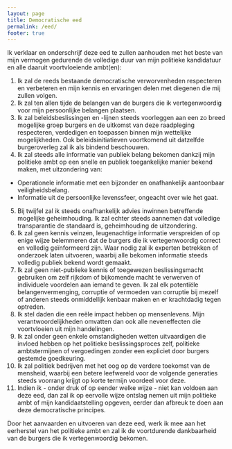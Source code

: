 ```yaml
---
layout: page
title: Democratische eed 
permalink: /eed/
footer: true
---
```

Ik verklaar en onderschrijf deze eed te zullen aanhouden met het beste van mijn vermogen gedurende de volledige duur van mijn politieke kandidatuur en alle daaruit voortvloeiende ambt(en):

1. Ik zal de reeds bestaande democratische verworvenheden respecteren en verbeteren en mijn kennis en ervaringen delen met diegenen die mij zullen volgen.
2. Ik zal ten allen tijde de belangen van de burgers die ik vertegenwoordig voor mijn persoonlijke belangen plaatsen.
3. Ik zal beleidsbeslissingen en -lijnen steeds voorleggen aan een zo breed mogelijke groep burgers en de uitkomst van deze raadpleging respecteren, verdedigen en toepassen binnen mijn wettelijke mogelijkheden. Ook beleidsinitiatieven voortkomend uit datzelfde burgeroverleg zal ik als bindend beschouwen.
4. Ik zal steeds alle informatie van publiek belang bekomen dankzij mijn politieke ambt op een snelle en publiek toegankelijke manier bekend maken, met uitzondering van:
  * Operationele informatie met een bijzonder en onafhankelijk aantoonbaar veiligheidsbelang.
  * Informatie uit de persoonlijke levenssfeer, ongeacht over wie het gaat.
5. Bij twijfel zal ik steeds onafhankelijk advies inwinnen betreffende mogelijke geheimhouding. Ik zal echter steeds aannemen dat volledige transparantie de standaard is, geheimhouding de uitzondering.
6. Ik zal geen kennis veinzen, leugenachtige informatie verspreiden of op enige wijze belemmeren dat de burgers die ik vertegenwoordig correct en volledig geïnformeerd zijn. Waar nodig zal ik experten betrekken of onderzoek laten uitvoeren, waarbij alle bekomen informatie steeds volledig publiek bekend wordt gemaakt.
7. Ik zal geen niet-publieke kennis of toegewezen beslissingsmacht gebruiken om zelf rijkdom of bijkomende macht te verwerven of individuele voordelen aan iemand te geven. Ik zal elk potentiële belangenvermenging, corruptie of vermoeden van corruptie bij mezelf of anderen steeds onmiddellijk kenbaar maken en er krachtdadig tegen optreden.
8. Ik stel daden die een reële impact hebben op mensenlevens. Mijn verantwoordelijkheden omvatten dan ook alle neveneffecten die voortvloeien uit mijn handelingen.
9. Ik zal onder geen enkele omstandigheden wetten uitvaardigen die invloed hebben op het politieke beslissingsproces zelf, politieke ambtstermijnen of vergoedingen zonder een expliciet door burgers gestemde goedkeuring.
10. Ik zal politiek bedrijven met het oog op de verdere toekomst van de mensheid, waarbij een betere leefwereld voor de volgende generaties steeds voorrang krijgt op korte termijn voordeel voor deze.
11. Indien ik - onder druk of op eender welke wijze - niet kan voldoen aan deze eed, dan zal ik op eervolle wijze ontslag nemen uit mijn politieke ambt of mijn kandidaatstelling opgeven, eerder dan afbreuk te doen aan deze democratische principes.

Door het aanvaarden en uitvoeren van deze eed, werk ik mee aan het eerherstel van het politieke ambt en zal ik de voortdurende dankbaarheid van de burgers die ik vertegenwoordig bekomen.
